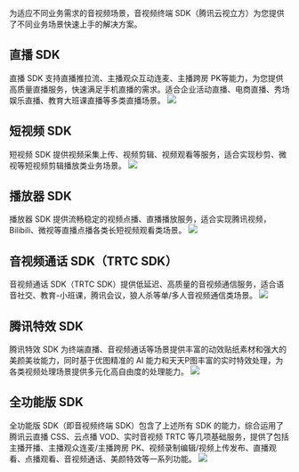 为适应不同业务需求的音视频场景，音视频终端 SDK（腾讯云视立方）为您提供了不同业务场景快速上手的解决方案。

## 直播 SDK
直播 SDK 支持直播推拉流、主播观众互动连麦、主播跨房 PK等能力，为您提供高质量直播服务，快速满足手机直播的需求。适合企业活动直播、电商直播、秀场娱乐直播、教育大班课直播等多类直播场景。
![](https://qcloudimg.tencent-cloud.cn/raw/036c35ec940b587aac869d1ece9c9bfc.jpg)

## 短视频 SDK
短视频 SDK 提供视频采集上传、视频剪辑、视频观看等服务，适合实现秒剪、微视等短视频剪辑播放类业务场景。
![](https://qcloudimg.tencent-cloud.cn/raw/fcb9096a680d751530a42630214ecd1f.png)

## 播放器 SDK
播放器 SDK 提供流畅稳定的视频点播、直播播放服务，适合实现腾讯视频，Bilibili、微视等直播点播各类长短视频观看类场景。
![](https://qcloudimg.tencent-cloud.cn/raw/faf9574420b5f705db8721c6a2471c2d.png)

## 音视频通话 SDK（TRTC SDK）
音视频通话 SDK（TRTC SDK）提供低延迟、高质量的音视频通信服务，适合语音社交、教育-小班课，腾讯会议，狼人杀等单/多人音视频通信类场景。
![](https://qcloudimg.tencent-cloud.cn/raw/a3e0c4b94dc5ae52867921690e40c606.png)

## 腾讯特效 SDK
腾讯特效 SDK 为终端直播、音视频通话等场景提供丰富的动效贴纸素材和强大的美颜美妆能力，同时基于优图精准的 AI 能力和天天P图丰富的实时特效处理，为各类视频处理场景提供多元化高自由度的处理能力。
![](https://qcloudimg.tencent-cloud.cn/raw/6c22bb2ad66621765f0baa0b453578f5.png)

## 全功能版 SDK
全功能版 SDK（即音视频终端 SDK）包含了上述所有 SDK 的能力，综合运用了腾讯云直播 CSS、云点播 VOD、实时音视频 TRTC 等几项基础服务，提供了包括主播开播、主播观众连麦/主播跨房 PK、视频录制编辑/视频上传发布、直播观看、点播观看、音视频通话、美颜特效等一系列功能。
![](https://qcloudimg.tencent-cloud.cn/raw/b36d8302186ff8cda6a1ff91a2834cf1.png)
